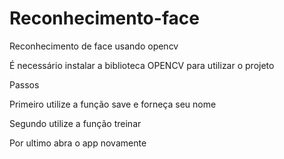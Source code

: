 # Reconhecimento-face
Reconhecimento de face usando opencv

É necessário instalar a biblioteca OPENCV para utilizar o projeto

Passos

Primeiro utilize a função save e forneça seu nome

Segundo utilize a função treinar

Por ultimo abra o app novamente
